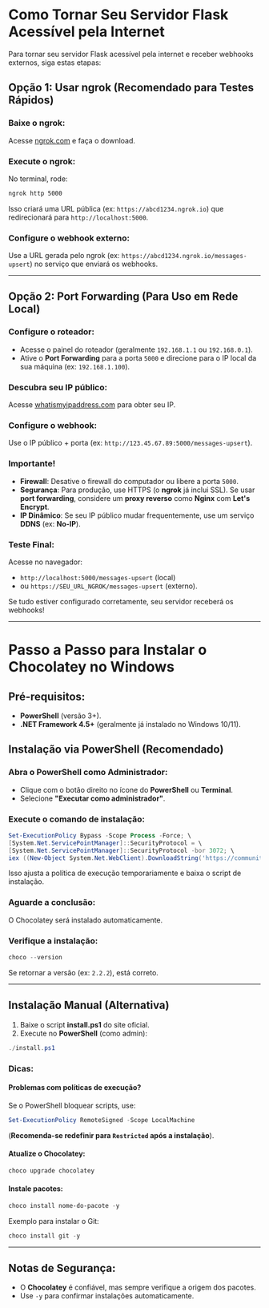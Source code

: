 # Como Tornar Seu Servidor Flask Acessível pela Internet

Para tornar seu servidor Flask acessível pela internet e receber webhooks externos, siga estas etapas:

## Opção 1: Usar ngrok (Recomendado para Testes Rápidos)

### Baixe o ngrok:
Acesse [ngrok.com](https://ngrok.com) e faça o download.

### Execute o ngrok:
No terminal, rode:

```bash
ngrok http 5000
```

Isso criará uma URL pública (ex: `https://abcd1234.ngrok.io`) que redirecionará para `http://localhost:5000`.

### Configure o webhook externo:
Use a URL gerada pelo ngrok (ex: `https://abcd1234.ngrok.io/messages-upsert`) no serviço que enviará os webhooks.

---

## Opção 2: Port Forwarding (Para Uso em Rede Local)

### Configure o roteador:
- Acesse o painel do roteador (geralmente `192.168.1.1` ou `192.168.0.1`).
- Ative o **Port Forwarding** para a porta `5000` e direcione para o IP local da sua máquina (ex: `192.168.1.100`).

### Descubra seu IP público:
Acesse [whatismyipaddress.com](https://whatismyipaddress.com) para obter seu IP.

### Configure o webhook:
Use o IP público + porta (ex: `http://123.45.67.89:5000/messages-upsert`).

### Importante!
- **Firewall**: Desative o firewall do computador ou libere a porta `5000`.
- **Segurança**: Para produção, use HTTPS (o **ngrok** já inclui SSL). Se usar **port forwarding**, considere um **proxy reverso** como **Nginx** com **Let's Encrypt**.
- **IP Dinâmico**: Se seu IP público mudar frequentemente, use um serviço **DDNS** (ex: **No-IP**).

### Teste Final:
Acesse no navegador:
- `http://localhost:5000/messages-upsert` (local)
- ou `https://SEU_URL_NGROK/messages-upsert` (externo).

Se tudo estiver configurado corretamente, seu servidor receberá os webhooks!

---

# Passo a Passo para Instalar o Chocolatey no Windows

## Pré-requisitos:
- **PowerShell** (versão 3+).
- **.NET Framework 4.5+** (geralmente já instalado no Windows 10/11).

## Instalação via PowerShell (Recomendado)

### Abra o PowerShell como Administrador:
- Clique com o botão direito no ícone do **PowerShell** ou **Terminal**.
- Selecione **"Executar como administrador"**.

### Execute o comando de instalação:

```powershell
Set-ExecutionPolicy Bypass -Scope Process -Force; \ 
[System.Net.ServicePointManager]::SecurityProtocol = \ 
[System.Net.ServicePointManager]::SecurityProtocol -bor 3072; \ 
iex ((New-Object System.Net.WebClient).DownloadString('https://community.chocolatey.org/install.ps1'))
```

Isso ajusta a política de execução temporariamente e baixa o script de instalação.

### Aguarde a conclusão:
O Chocolatey será instalado automaticamente.

### Verifique a instalação:

```powershell
choco --version
```

Se retornar a versão (ex: `2.2.2`), está correto.

---

## Instalação Manual (Alternativa)

1. Baixe o script **install.ps1** do site oficial.
2. Execute no **PowerShell** (como admin):

```powershell
./install.ps1
```

### Dicas:
#### Problemas com políticas de execução?
Se o PowerShell bloquear scripts, use:

```powershell
Set-ExecutionPolicy RemoteSigned -Scope LocalMachine
```

(**Recomenda-se redefinir para `Restricted` após a instalação**).

#### Atualize o Chocolatey:

```powershell
choco upgrade chocolatey
```

#### Instale pacotes:

```powershell
choco install nome-do-pacote -y
```

Exemplo para instalar o Git:

```powershell
choco install git -y
```

---

## Notas de Segurança:
- O **Chocolatey** é confiável, mas sempre verifique a origem dos pacotes.
- Use `-y` para confirmar instalações automaticamente.
